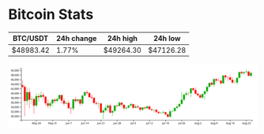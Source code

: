 # Bitcoin Stats

BTC/USDT|24h change|24h high|24h low|
|---|---|---|---|
|$48983.42|1.77%|$49264.30|$47126.28|

<img src="./chart.svg">
